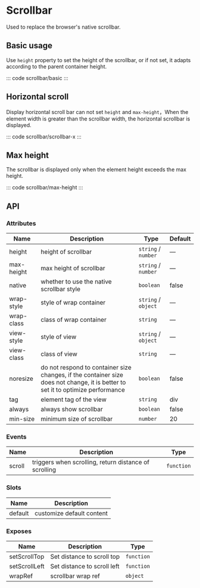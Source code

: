<script setup>
import basic from 'exam/scrollbar/basic.vue'
import scrollbarX from 'exam/scrollbar/scrollbar-x.vue'
import maxHeight from 'exam/scrollbar/max-height.vue'
// import  from './'
</script>

# Scrollbar

Used to replace the browser's native scrollbar.

## Basic usage

Use `height` property to set the height of the scrollbar, or if not set, it adapts according to the parent container height.

::: code scrollbar/basic
<basic></basic>
:::

## Horizontal scroll

Display horizontal scroll bar can not set `height` and `max-height`，When the element width is greater than the scrollbar width, the horizontal scrollbar is displayed.

::: code scrollbar/scrollbar-x
<scrollbarX></scrollbarX>
:::

## Max height

The scrollbar is displayed only when the element height exceeds the max height.

::: code scrollbar/max-height
<maxHeight></maxHeight>
:::

## API

### Attributes

| Name       | Description                                                                                                                     | Type                | Default |
| ---------- | ------------------------------------------------------------------------------------------------------------------------------- | ------------------- | ------- |
| height     | height of scrollbar                                                                                                             | `string` / `number` | —       |
| max-height | max height of scrollbar                                                                                                         | `string` / `number` | —       |
| native     | whether to use the native scrollbar style                                                                                       | `boolean`           | false   |
| wrap-style | style of wrap container                                                                                                         | `string` / `object` | —       |
| wrap-class | class of wrap container                                                                                                         | `string`            | —       |
| view-style | style of view                                                                                                                   | `string` / `object` | —       |
| view-class | class of view                                                                                                                   | `string`            | —       |
| noresize   | do not respond to container size changes, if the container size does not change, it is better to set it to optimize performance | `boolean`           | false   |
| tag        | element tag of the view                                                                                                         | `string`            | div     |
| always     | always show scrollbar                                                                                                           | `boolean`           | false   |
| min-size   | minimum size of scrollbar                                                                                                       | `number`            | 20      |

### Events

| Name   | Description                                           | Type       |
| ------ | ----------------------------------------------------- | ---------- |
| scroll | triggers when scrolling, return distance of scrolling | `function` |

### Slots

| Name    | Description               |
| ------- | ------------------------- |
| default | customize default content |

### Exposes

| Name          | Description                 | Type       |
| ------------- | --------------------------- | ---------- |
| setScrollTop  | Set distance to scroll top  | `function` |
| setScrollLeft | Set distance to scroll left | `function` |
| wrapRef       | scrollbar wrap ref          | `object`   |
